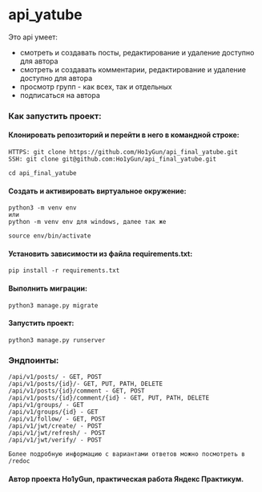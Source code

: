 # api_yatube
Это api умеет:

- смотреть и создавать посты, редактирование и удаление доступно для автора
- смотреть и создавать комментарии, редактирование и удаление доступно для автора
- просмотр групп - как всех, так и отдельных
- подписаться на автора

### Как запустить проект:

#### Клонировать репозиторий и перейти в него в командной строке:

```
HTTPS: git clone https://github.com/Ho1yGun/api_final_yatube.git
SSH: git clone git@github.com:Ho1yGun/api_final_yatube.git
```

```
cd api_final_yatube
```

#### Cоздать и активировать виртуальное окружение:

```
python3 -m venv env
или 
python -m venv env для windows, далее так же
```

```
source env/bin/activate
```

#### Установить зависимости из файла requirements.txt:

```
pip install -r requirements.txt
```

#### Выполнить миграции:

```
python3 manage.py migrate
```

#### Запустить проект:

```
python3 manage.py runserver
```

### Эндпоинты:
```
/api/v1/posts/ - GET, POST
/api/v1/posts/{id}/- GET, PUT, PATH, DELETE
/api/v1/posts/{id}/comment - GET, POST
/api/v1/posts/{id}/comment/{id} - GET, PUT, PATH, DELETE
/api/v1/groups/ - GET
/api/v1/groups/{id} - GET
/api/v1/follow/ - GET, POST
/api/v1/jwt/create/ - POST
/api/v1/jwt/refresh/ - POST
/api/v1/jwt/verify/ - POST
```
```
Более подробную информацию с вариантами ответов можно посмотреть в /redoc
```

#### Автор проекта Ho1yGun, практическая работа Яндекс Практикум.